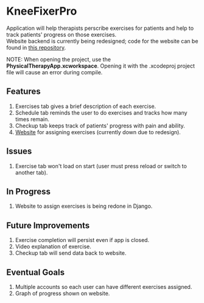 # KneeFixerPro
Application will help therapists perscribe exercises for patients and help to track patients' progress on those exercises.  
Website backend is currently being redesigned; code for the website can be found in <a href="https://github.com/mikethebro/KneeFixerPro-Web">this repository</a>.

NOTE: When opening the project, use the **PhysicalTherapyApp.xcworkspace**. Opening it with the .xcodeproj project file will cause an error during compile.  

## Features
1. Exercises tab gives a brief description of each exercise.  
2. Schedule tab reminds the user to do exercises and tracks how many times remain.  
3. Checkup tab keeps track of patients' progress with pain and ability.  
4. <a href="http://kneefixerpro.herokuapp.com">Website</a> for assigning exercises (currently down due to redesign).  

## Issues
1. Exercise tab won't load on start (user must press reload or switch to another tab).  

## In Progress
1. Website to assign exercises is being redone in Django.

## Future Improvements
1. Exercise completion will persist even if app is closed.
2. Video explanation of exercise.
3. Checkup tab will send data back to website.

## Eventual Goals
1. Multiple accounts so each user can have different exercises assigned.
2. Graph of progress shown on website.  
